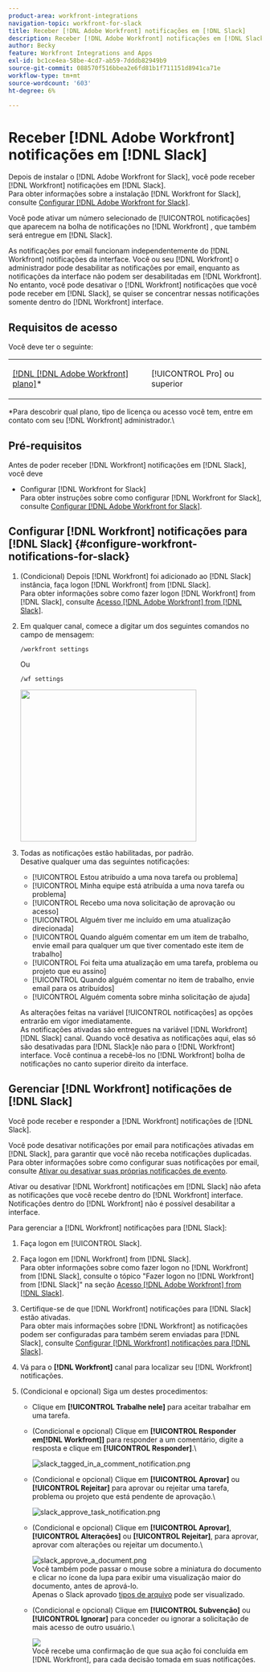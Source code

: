 ```yaml
---
product-area: workfront-integrations
navigation-topic: workfront-for-slack
title: Receber [!DNL Adobe Workfront] notificações em [!DNL Slack]
description: Receber [!DNL Adobe Workfront] notificações em [!DNL Slack]
author: Becky
feature: Workfront Integrations and Apps
exl-id: bc1ce4ea-58be-4cd7-ab59-7dddb82949b9
source-git-commit: 088570f516bbea2e6fd81b1f711151d8941ca71e
workflow-type: tm+mt
source-wordcount: '603'
ht-degree: 6%

---
```


# Receber [!DNL Adobe Workfront] notificações em [!DNL Slack]

<!--
<p data-mc-conditions="QuicksilverOrClassic.Draft mode">(NOTE: Alina: *** Linked to Accessing Workfront from Slack.***Some of this information is duplicating in Accessing Workfront from Slack (also screen shots))</p>
-->

Depois de instalar o [!DNL Adobe Workfront for Slack], você pode receber [!DNL Workfront] notificações em [!DNL Slack].\
Para obter informações sobre a instalação [!DNL Workfront for Slack], consulte [Configurar [!DNL Adobe Workfront for Slack]](../../workfront-integrations-and-apps/using-workfront-with-slack/configure-workfront-for-slack.md).

Você pode ativar um número selecionado de [!UICONTROL notificações] que aparecem na bolha de notificações no [!DNL Workfront] , que também será entregue em [!DNL Slack].

As notificações por email funcionam independentemente do [!DNL Workfront] notificações da interface. Você ou seu [!DNL Workfront] o administrador pode desabilitar as notificações por email, enquanto as notificações da interface não podem ser desabilitadas em [!DNL Workfront].\
No entanto, você pode desativar o [!DNL Workfront] notificações que você pode receber em [!DNL Slack], se quiser se concentrar nessas notificações somente dentro do [!DNL Workfront] interface.

## Requisitos de acesso

Você deve ter o seguinte:

<table style="table-layout:auto"> 
 <col> 
 </col> 
 <col> 
 </col> 
 <tbody> 
  <tr> 
   <td role="rowheader"><a href="https://www.workfront.com/plans" target="_blank">[!DNL [!DNL Adobe Workfront] plano]</a>*</td> 
   <td> <p>[!UICONTROL Pro] ou superior</p> </td> 
  </tr> 
 </tbody> 
</table>

&#42;Para descobrir qual plano, tipo de licença ou acesso você tem, entre em contato com seu [!DNL Workfront] administrador.\

## Pré-requisitos

Antes de poder receber [!DNL Workfront] notificações em [!DNL Slack], você deve

* Configurar [!DNL Workfront for Slack]\
   Para obter instruções sobre como configurar [!DNL Workfront for Slack], consulte [Configurar [!DNL Adobe Workfront for Slack]](../../workfront-integrations-and-apps/using-workfront-with-slack/configure-workfront-for-slack.md).

## Configurar [!DNL Workfront] notificações para [!DNL Slack] {#configure-workfront-notifications-for-slack}

1. (Condicional) Depois [!DNL Workfront] foi adicionado ao [!DNL Slack] instância, faça logon [!DNL Workfront] from [!DNL Slack].\
   Para obter informações sobre como fazer logon [!DNL Workfront] from [!DNL Slack], consulte [Acesso [!DNL Adobe Workfront] from [!DNL Slack]](../../workfront-integrations-and-apps/using-workfront-with-slack/access-workfront-from-slack.md).

1. Em qualquer canal, comece a digitar um dos seguintes comandos no campo de mensagem:

   `/workfront settings`

   Ou

   `/wf settings`

   <img src="assets/slack-configuring-settings-350x302.png" style="width: 350;height: 302;">

1. Todas as notificações estão habilitadas, por padrão.\
   Desative qualquer uma das seguintes notificações:

   * [!UICONTROL Estou atribuído a uma nova tarefa ou problema]
   * [!UICONTROL Minha equipe está atribuída a uma nova tarefa ou problema]
   * [!UICONTROL Recebo uma nova solicitação de aprovação ou acesso]
   * [!UICONTROL Alguém tiver me incluído em uma atualização direcionada]
   * [!UICONTROL Quando alguém comentar em um item de trabalho, envie email para qualquer um que tiver comentado este item de trabalho]
   * [!UICONTROL Foi feita uma atualização em uma tarefa, problema ou projeto que eu assino]
   * [!UICONTROL Quando alguém comentar no item de trabalho, envie email para os atribuídos]
   * [!UICONTROL Alguém comenta sobre minha solicitação de ajuda]

   As alterações feitas na variável [!UICONTROL notificações] as opções entrarão em vigor imediatamente.\
   As notificações ativadas são entregues na variável [!DNL Workfront] [!DNL Slack] canal. Quando você desativa as notificações aqui, elas só são desativadas para [!DNL Slack]e não para o [!DNL Workfront] interface. Você continua a recebê-los no [!DNL Workfront] bolha de notificações no canto superior direito da interface.

## Gerenciar [!DNL Workfront] notificações de [!DNL Slack]

Você pode receber e responder a [!DNL Workfront] notificações de [!DNL Slack].

Você pode desativar notificações por email para notificações ativadas em [!DNL Slack], para garantir que você não receba notificações duplicadas.\
Para obter informações sobre como configurar suas notificações por email, consulte [Ativar ou desativar suas próprias notificações de evento](../../workfront-basics/using-notifications/activate-or-deactivate-your-own-event-notifications.md).

Ativar ou desativar [!DNL Workfront] notificações em [!DNL Slack] não afeta as notificações que você recebe dentro do [!DNL Workfront] interface.\
Notificações dentro do [!DNL Workfront] não é possível desabilitar a interface.

Para gerenciar a [!DNL Workfront] notificações para [!DNL Slack]:

1. Faça logon em [!UICONTROL Slack].
1. Faça logon em [!DNL Workfront] from [!DNL Slack].\
   Para obter informações sobre como fazer logon no [!DNL Workfront] from [!DNL Slack], consulte o tópico &quot;Fazer logon no [!DNL Workfront] from [!DNL Slack]&quot; na seção [Acesso [!DNL Adobe Workfront] from [!DNL Slack]](../../workfront-integrations-and-apps/using-workfront-with-slack/access-workfront-from-slack.md).

1. Certifique-se de que [!DNL Workfront] notificações para [!DNL Slack] estão ativadas.\
   Para obter mais informações sobre [!DNL Workfront] as notificações podem ser configuradas para também serem enviadas para [!DNL Slack], consulte [Configurar [!DNL Workfront] notificações para [!DNL Slack]](#configure-workfront-notifications-for-slack-configure-workfront-notifications-for-slack).

1. Vá para o **[!DNL Workfront]** canal para localizar seu [!DNL Workfront] notificações.
1. (Condicional e opcional) Siga um destes procedimentos:

   * Clique em **[!UICONTROL Trabalhe nele]** para aceitar trabalhar em uma tarefa.

      <!--   
     <img src="assets/slack-assigned-to-a-task-notification-350x198.png" alt="slack_assigned_to_a_task_notification.png" style="width: 350;height: 198;" data-mc-conditions="QuicksilverOrClassic.Draft mode">   
     -->

   * (Condicional e opcional) Clique em **[!UICONTROL Responder em[!DNL Workfront]]** para responder a um comentário, digite a resposta e clique em **[!UICONTROL Responder]**.\

      ![slack_tagged_in_a_comment_notification.png](assets/slack-tagged-in-a-comment-notification.png)

   * (Condicional e opcional) Clique em **[!UICONTROL Aprovar]** ou **[!UICONTROL Rejeitar]** para aprovar ou rejeitar uma tarefa, problema ou projeto que está pendente de aprovação.\

      ![slack_approve_task_notification.png](assets/slack-approve-task-notification-350x105.png)

   * (Condicional e opcional) Clique em **[!UICONTROL Aprovar]**, **[!UICONTROL Alterações]** ou **[!UICONTROL Rejeitar]**, para aprovar, aprovar com alterações ou rejeitar um documento.\

      ![slack_approve_a_document.png](assets/slack-approve-a-document-350x362.png)\
      Você também pode passar o mouse sobre a miniatura do documento e clicar no ícone da lupa para exibir uma visualização maior do documento, antes de aprová-lo.\
      Apenas o Slack aprovado [tipos de arquivo](https://api.slack.com/types/file) pode ser visualizado.

   * (Condicional e opcional) Clique em **[!UICONTROL Subvenção]** ou **[!UICONTROL Ignorar]** para conceder ou ignorar a solicitação de mais acesso de outro usuário.\

      ![](assets/slack-access-approvals-list-350x213.png)\
      Você recebe uma confirmação de que sua ação foi concluída em [!DNL Workfront], para cada decisão tomada em suas notificações.
